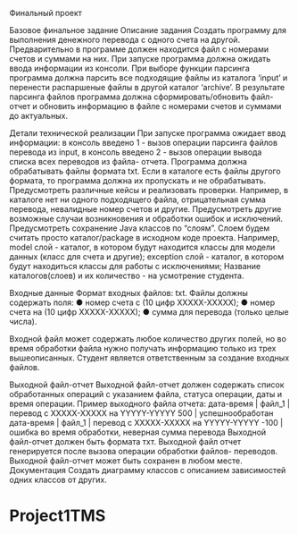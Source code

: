 Финальный проект

Базовое финальное задание
Описание задания
Создать программу для выполнения денежного перевода с одного счета на другой.
Предварительно в программе должен находится файл с номерами счетов и суммами
на них. При запуске программа должна ожидать ввода информации из консоли.
При выборе функции парсинга программа должна парсить все подходящие файлы из
каталога ‘input’ и перенести распаршеные файлы в другой каталог ‘archive’. В
результате парсинга файлов программа должна сформировать/обновить файл-отчет и
обновить информацию в файле с номерами счетов и суммами до актуальных.

Детали технической реализации
При запуске программа ожидает ввод информации:
в консоль введено 1 - вызов операции парсинга файлов перевода из input,
в консоль введено 2 - вызов операции вывода списка всех переводов из файла-
отчета.
Программа должна обрабатывать файлы формата txt.
Если в каталоге есть файлы другого формата, то программа должна их пропускать и
не обрабатывать. Предусмотреть различные кейсы и реализовать проверки.
Например, в каталоге нет ни одного подходящего файла, отрицательная сумма
перевода, невалидные номер счетов и другие. Предусмотреть другие возможные
случаи возникновения и обработки ошибок и исключений. Предусмотреть сохранение
Java классов по “слоям”. Слоем будем считать просто каталог/package в исходном
коде проекта. Например, model слой - каталог, в котором будут находится классы для
модели данных (класс для счета и другие); exception слой - каталог, в котором будут
находиться классы для работы с исключениями; Название каталогов(слоев) и их
количество - на усмотрение студента.

Входные данные
Формат входных файлов: txt.
Файлы должны содержать поля:
● номер счета с (10 цифр ХХХХХ-ХХХХХ);
● номер счета на (10 цифр ХХХХХ-ХХХХХ);
● сумма для перевода (только целые числа).

Входной файл может содержать любое количество других полей, но во время
обработки файла нужно получать информацию только из трех вышеописанных.
Студент является ответственным за создание входных файлов.


Выходной файл-отчет
Выходной файл-отчет должен содержать список обработанных операций с указанием
файла, статуса операции, даты и время операции.
Пример выходного файла отчета:
дата-время | файл_1 | перевод с XXXXX-XXXXX на YYYYY-YYYYY 500 | успешнообработан
дата-время | файл_1 | перевод с XXXXX-XXXXX на YYYYY-YYYYY -100 | ошибка во время обработки, неверная сумма перевода
Выходной файл-отчет должен быть формата тхт.
Выходной файл отчет генерируется после вызова операции обработки файлов- переводов. Выходной файл-отчет может быть сохранен в любом месте.
Документация
Создать диаграмму классов с описанием зависимостей одних классов от других.

# Project1TMS
